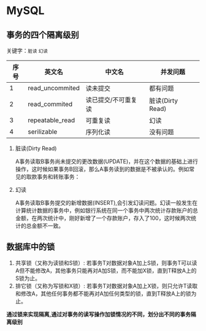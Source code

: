 # MySQL

## 事务的四个隔离级别

关键字：`脏读` `幻读`

| 序号  | 英文名   | 中文名  |  并发问题 |
| ------------ | ------------ | ------------ | ------------ |
| 1  |  read_uncommited | 读未提交  | 都有问题 |
| 2  | read_commited  |  读已提交/不可重复读 | 脏读(Dirty Read)  |
| 3  | repeatable_read  | 可重复读  | 幻读  |
| 4  |  serilizable |  序列化读 | 没有问题  |		

1. 脏读(Dirty Read)
   
   A事务读取B事务尚未提交的更改数据(UPDATE)，并在这个数据的基础上进行操作，这时候如果事务B回滚，那么A事务读到的数据是不被承认的。例如常见的取款事务和转账事务：

2. 幻读
   
   A事务读取B事务提交的新增数据(INSERT),会引发幻读问题。幻读一般发生在计算统计数据的事务中，例如银行系统在同一个事务中两次统计存款账户的总金额，在两次统计中，刚好新增了一个存款账户，存入了100，这时候两次统计的总金额不一致。
 
## 数据库中的锁

1. 共享锁（又称为读锁和S锁）: 若事务T对数据对象A加上S锁，则事务T可以读A但不能修改A，其他事务只能再对A加S锁，而不能加X锁，直到T释放A上的S锁为止。
2. 排它锁（又称为写锁和X锁）: 若事务T对数据对象A加上X锁，则只允许T读取和修改A，其他任何事务都不能再对A加任何类型的锁，直到T释放A上的锁为止。

**通过锁来实现隔离,通过对事务的读写操作加锁情况的不同，划分出不同的事务隔离级别**

